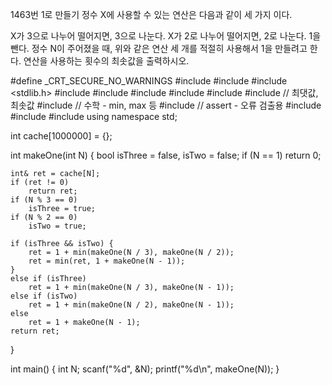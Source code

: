 1463번 1로 만들기
정수 X에 사용할 수 있는 연산은 다음과 같이 세 가지 이다.

X가 3으로 나누어 떨어지면, 3으로 나눈다.
X가 2로 나누어 떨어지면, 2로 나눈다.
1을 뺀다.
정수 N이 주어졌을 때, 위와 같은 연산 세 개를 적절히 사용해서 1을 만들려고 한다. 연산을 사용하는 횟수의 최솟값을 출력하시오.



#define _CRT_SECURE_NO_WARNINGS
#include <numeric>
#include <cstdio>
#include <stdlib.h>
#include <iostream>
#include <cstring>
#include <string>
#include <algorithm>
#include <vector>
#include <climits>   // 최댓값, 최솟값
#include <cmath>   // 수학 - min, max 등
#include <cassert>   // assert - 오류 검출용
#include <queue>
#include <stack>
#include <deque>
using namespace std;

int cache[1000000] = {};

int makeOne(int N) {
	bool isThree = false, isTwo = false;
	if (N == 1)
		return 0;

	int& ret = cache[N];
	if (ret != 0)
		return ret;
	if (N % 3 == 0)
		isThree = true;
	if (N % 2 == 0)
		isTwo = true;

	if (isThree && isTwo) {
		ret = 1 + min(makeOne(N / 3), makeOne(N / 2));
		ret = min(ret, 1 + makeOne(N - 1));
	}
	else if (isThree)
		ret = 1 + min(makeOne(N / 3), makeOne(N - 1));
	else if (isTwo)
		ret = 1 + min(makeOne(N / 2), makeOne(N - 1));
	else
		ret = 1 + makeOne(N - 1);
	return ret;
}

int main() {
	int N;
	scanf("%d", &N);
	printf("%d\n", makeOne(N));
}
